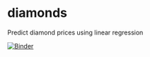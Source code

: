 # diamonds
Predict diamond prices using linear regression

[![Binder](https://mybinder.org/badge.svg)](https://mybinder.org/v2/gh/sanzgiri/diamonds/master)
